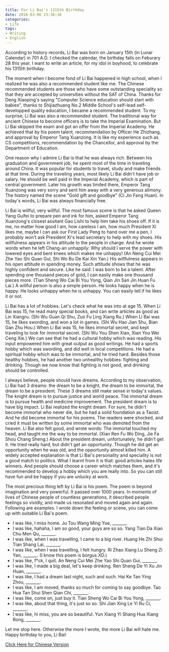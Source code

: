 ```yaml
---
title: For Li Bai's 1315th Birthday
date: 2016-03-06 23:36:16
categories:
- Life
tags:
- Writing
- English
---
```


According to history records, Li Bai was born on January 15th (in Lunar Calendar) in 701 A.D. I checked the calendar, the birthday falls on Feburary 28 this year. I want to write an article, for my idol in boyhood, to celebrate his 1315th birthday.

The moment when I become fond of Li Bai happened in high school, when I realized he was also a recommended student like me.
The Chinese recommended students are those who have some outstanding speciality so that they are accepted by universities without the SAT of China. Thanks for Deng Xiaoping's saying "Computer Science education should start with babies", thanks to Shijiazhuang No.2 Middle School's self-lead self-developped quality education, I became a recommended student. To my surprise, Li Bai was also a recommended student. The traditional way for ancient Chinese to become officers is to take the Imperial Examination. But Li Bai skipped the exam and got an offer from the Imperial Academy. He achieved that by his poem talent, recommendation by Officer He Zhizhang, and approval by Emperor Tang Xuanzong. It is like my experience such as CS competitions, recommendation by the Chancellor, and approval by the Department of Education.

One reason why I admire Li Bai is that he was always rich.
Between his graduation and government job, he spent most of the time in traveling around China. It was popular for students to travel, study and make friends at that time. During the traveling years, most likely Li Bai didn't have job or salary. He should be well paid in the Imperial Academy, which is part of central government. Later his growth was limited there, Emperor Tang Xuanzong was very sorry and sent him away with a very generous alimony. The history named the scene "Gold gift and goodbye" (Ci Jin Fang Huan). In today's words, Li Bai was always financially free.

Li Bai is willful, very willful.
The most famous scene is that he asked Queen Yang Guifei to prepare pen and ink for him, asked Emperor Tang Xuanzong's closest assitant Gao Lishi to help him take his shoes off. If it is me, no matter how good I am, how careless I am, how much President Xi likes me, maybe I can ask our First Lady Peng to hand over me a pen, I probably won't ask President Xi's lead secretary to help with my shoes.
His willfulness appears in his attitude to the people in charge. And he wrote words when he left Chang-an unhappily: Why should I serve the power with lowered eyes and bent knees which makes me unhappy! (An Neng Cui Mei Zhe Yao Shi Quan Gui, Shi Wo Bu De Kai Xin Yan.)
His willfulness appears in his open attitude in spending money. Such attitude shows that he was highly confident and secure. Like he said: I was born to be a talent. After spending one thousand pieces of gold, I can easily make one thousand pieces more. (Tian Sheng Wo Cai Bi You Yong, Qian Jin San Jin Huan Fu Lai.)
A willful person is also a simple person.
He looks happy when he is happy. He looks unhappy when he is unhappy.
You can easily tell if he likes it or not.

Li Bai has a lot of hobbies.
Let's check what he was into at age 15.
When Li Bai was 15, he read many special books, and can write articles as good as Lin Xiangru. (Shi Wu Guan Qi Shu, Zuo Fu Ling Xiang Ru.)
When Li Bai was 15, he likes swording, and won a lot in games. (Shi Wu Hao Jian Shu, Bian Gan Zhu Hou.)
When Li Bai was 15, he likes immortal secret, and kept traveling to look for immortal secret. (Shi Wu You Shen Xian, Xian You Wei Ceng Xie.)
We can see that he had a cultural hobby which was reading. His input empowered him with great output as good writings.
He had a sports hobby which was swording, and did well in local competitions.
He had a spiritual hobby which was to be immortal, and he tried hard.
Besides those healthy hobbies, he had another two unhealthy hobbies: fighting and drinking. Though we now know that fighting is not good, and drinking should be controlled.

I always believe, people should have dreams.
According to my observation, Li Bai had 3 dreams: the dream to be a knight, the dream to be immortal, the dream to be a president. These 3 dreams still make sense in today's values. The knight dream is to pursue justice and world peace. The immortal dream is to pursue health and medicine improvement. The president dream is to have big impact.
Li Bai realized the knight dream.
For sure, he didn't become immortal who never die, but he had a solid foundation as a Taoist. And he did become immortal for his poems. The readers were shocked, and cried it must be written by some immortal who was demoted from the heaven. Li Bai also felt good, and wrote words: The immortal touched my head, and taught me the way to be immortal. (Xian Ren Fu Wo Ding, Jie Fa Shou Chang Sheng.)
About the president dream, unfortunately, he didn't get it. He tried really hard, but didn't get an opportunity. Though he did get an opportunity when he was old, and the opportunity almost killed him. A widely accepted explanation is that Li Bai's personality and speciality is not a good match to politics. What I learnt from it is that: good articles hates life winners. And people should choose a career which matches them, and it's recommended to develop a hobby which you are really into. So you can still have fun and be happy if you are unlucky at work.

The most precious thing left by Li Bai is his poem.
The poem is beyond imagination and very powerful. It passed over 1000 years. In moments of lives of Chinese people of countless generations, it described people feelings so vividly, and made us resonated and moved again and again.
Following are examples. I wrote down the feeling or scene, you can come up with suitable Li Bai's poem.
- I was like, I miss home. Ju Tou Wang Ming Yue, _______.
- I was like, hahaha, I am so good, your guys are so so. Yang Tian Da Xiao Chu Men Qu, _______.
- I was like, when I was travelling, I came to a big river. Huang He Zhi Shui Tian Shang Lai, _______.
- I was like, when I was travelling, I felt hungry. Ri Zhao Xiang Lu Sheng Zi Yan, _______. (I know this poem is borgus XD.)
- I was like, f*ck, I quit. An Neng Cui Mei Zhe Yao Shi Quan Gui, _______.
- I was like, I made a big deal, let's keep drinking. Ren Sheng De Yi Xu Jin Huan, _______.
- I was like, I had a dream last night, such and such. Hai Ke Tan Ying Zhou, _______.
- I was like, I am moved, thanks so much for coming to say goodbye. Tao Hua Tan Shui Shen Qian Chi, _______.
- I was like, come on, just buy it. Tian Sheng Wo Cai Bi You Yong, _______.
- I was like, about that thing, it's just so so. Shi Jian Xing Le Yi Ru Ci, _______.
- I was like, hi miss, you are so beautiful. Yun Xiang Yi Shang Hua Xiang Rong, _______.

Let me stop here. Otherwise the more I wrote, the more Li Bai will hate me.
Happy birthday to you, Li Bai!

[Click Here for Chinese Version](2016/03/06/libai-birthday/)